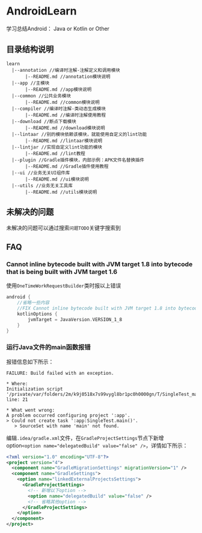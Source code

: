 # AndroidLearn

学习总结Android： Java or Kotlin or Other

## 目录结构说明

```
learn
  |--annotation //编译时注解-注解定义和调用模块
       |--README.md //annotation模块说明
  |--app //主模块
       |--README.md //app模块说明
  |--common //公共业务模块
       |--README.md //common模块说明
  |--compiler //编译时注解-类动态生成模块
       |--README.md //编译时注解使用教程
  |--download //断点下载模块
       |--README.md //download模块说明
  |--lintaar //别的模块依赖该模块，就能使用自定义的lint功能
       |--README.md //lintaar模块说明
  |--lintjar //实现自定义lint功能的模块
       |--README.md //lint教程
  |--plugin //Gradle插件模块，内部示例：APK文件名替换插件
       |--README.md //Gradle插件使用教程
  |--ui //业务无关UI组件库
       |--README.md //ui模块说明
  |--utils //业务无关工具库
       |--README.md //utils模块说明
```

## 未解决的问题

未解决的问题可以通过搜索`问题TODO`关键字搜索到

## FAQ

### Cannot inline bytecode built with JVM target 1.8 into bytecode that is being built with JVM target 1.6

使用`OneTimeWorkRequestBuilder`类时报以上错误

```groovy
android {
    //省略一些内容
    //FIX Cannot inline bytecode built with JVM target 1.8 into bytecode that is being built with JVM target 1.6
    kotlinOptions {
        jvmTarget = JavaVersion.VERSION_1_8
    }
}
```

### 运行Java文件的main函数报错

报错信息如下所示：

```
FAILURE: Build failed with an exception.

* Where:
Initialization script '/private/var/folders/2m/k9j0518x7s99vygl8br1pc0h0000gn/T/SingleTest_main__.gradle' line: 21

* What went wrong:
A problem occurred configuring project ':app'.
> Could not create task ':app:SingleTest.main()'.
   > SourceSet with name 'main' not found.
```

编辑`.idea/gradle.xml`文件，在`GradleProjectSettings`节点下新增option`<option name="delegatedBuild" value="false" />`，详情如下所示：

```xml
<?xml version="1.0" encoding="UTF-8"?>
<project version="4">
  <component name="GradleMigrationSettings" migrationVersion="1" />
  <component name="GradleSettings">
    <option name="linkedExternalProjectsSettings">
      <GradleProjectSettings>
        <!-- 新增以下option -->
        <option name="delegatedBuild" value="false" />
        <!-- 省略其他option -->
      </GradleProjectSettings>
    </option>
  </component>
</project>
```